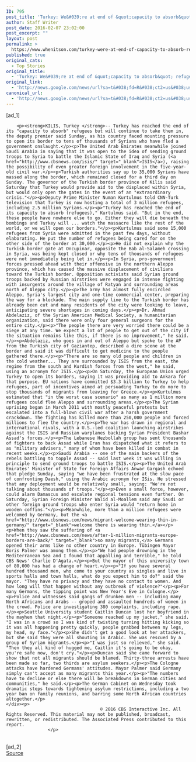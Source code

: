 ```yaml
---
ID: 795
post_title: 'Turkey: We&#039;re at end of &quot;capacity to absorb&quot; refugees &#8211; CBS News'
author: Staff Writer
post_date: 2016-02-07 23:02:00
post_excerpt: ""
layout: post
permalink: >
  https://www.whenitson.com/turkey-were-at-end-of-capacity-to-absorb-refugees-cbs-news/
published: true
original_cats:
  - Top Stories
original_title:
  - 'Turkey: We&#039;re at end of &quot;capacity to absorb&quot; refugees - CBS News'
original_link:
  - 'http://news.google.com/news/url?sa=t&#038;fd=R&#038;ct2=us&#038;usg=AFQjCNGrUAeNzubcsZgXCJW37sK2zNqBsg&#038;clid=c3a7d30bb8a4878e06b80cf16b898331&#038;cid=52779043828319&#038;ei=58y3VriuIvGawgGs4qN4&#038;url=http://www.cbsnews.com/news/turkey-has-reached-the-end-of-its-capacity-to-absorb-refugees/'
canonical_url:
  - 'http://news.google.com/news/url?sa=t&#038;fd=R&#038;ct2=us&#038;usg=AFQjCNGrUAeNzubcsZgXCJW37sK2zNqBsg&#038;clid=c3a7d30bb8a4878e06b80cf16b898331&#038;cid=52779043828319&#038;ei=58y3VriuIvGawgGs4qN4&#038;url=http://www.cbsnews.com/news/turkey-has-reached-the-end-of-its-capacity-to-absorb-refugees/'
---
```

 [ad_1]
<br><div itemprop="articleBody" id="article-entry" readability="218.39803971487">

        
        <p><strong>KILIS, Turkey </strong>-- Turkey has reached the end of its "capacity to absorb" refugees but will continue to take them in, the deputy premier said Sunday, as his country faced mounting pressure to open its border to tens of thousands of Syrians who have fled a government onslaught.</p><p>The United Arab Emirates meanwhile joined Saudi Arabia in saying that it was open to the idea of sending ground troops to Syria to battle the Islamic State of Iraq and Syria (<a href="http://www.cbsnews.com/isis/" target="_blank">ISIS</a>), raising the possibility of even greater foreign involvement in the five-year-old civil war.</p><p>Turkish authorities say up to 35,000 Syrians have massed along the border, which remained closed for a third day on Sunday. The governor of the Turkish border province of Kilis said Saturday that Turkey would provide aid to the displaced within Syria, but would only open the gates in the event of an "extraordinary crisis."</p><p>Deputy Prime Minister Numan Kurtulmus told CNN-Turk television that Turkey is now hosting a total of 3 million refugees, including 2.5 million Syrians.</p><p>"Turkey has reached the end of its capacity to absorb (refugees)," Kurtulmus said. "But in the end, these people have nowhere else to go. Either they will die beneath the bombings and Turkey will ... watch the massacre like the rest of the world, or we will open our borders."</p><p>Kurtulmus said some 15,000 refugees from Syria were admitted in the past few days, without elaborating. He put the number of refugees being cared for on the other side of the border at 30,000.</p><p>He did not explain why the Turkish border gate at Oncupinar, opposite the Bab al-Salameh crossing in Syria, was being kept closed or why tens of thousands of refugees were not immediately being let in.</p><p>In Syria, pro-government forces pressed ahead with their offensive in the northern Aleppo province, which has caused the massive displacement of civilians toward the Turkish border. Opposition activists said Syrian ground troops backed by Russian airstrikes were engaged in intense fighting with insurgents around the village of Ratyan and surrounding areas north of Aleppo city.</p><p>The army has almost fully encircled Aleppo, Syria's largest city and one-time commercial center, preparing the way for a blockade. The main supply line to the Turkish border has already been cut and many residents of the city were looking to leave, anticipating severe shortages in coming days.</p><p>Dr. Ahmad Abdelaziz, of the Syrian American Medical Society, a humanitarian organization, said there were only four general surgeons for the entire city.</p><p>"The people there are very worried there could be a siege at any time. We expect a lot of people to get out of the city if the situation remains like this, if there is no improvement," he said.</p><p>Abdelaziz, who goes in and out of Aleppo but spoke to the AP from the Turkish city of Gaziantep, described a dire scene at the border and said it was difficult to get medicine to the people gathered there.</p><p>"There are so many old people and children in the cold weather... They are surrounded by ISIS from the east, the regime from the south and Kurdish forces from the west," he said, using an acronym for ISIS.</p><p>On Saturday, the European Union urged Turkey to open its borders, saying it was providing aid to Ankara for that purpose. EU nations have committed $3.3 billion to Turkey to help refugees, part of incentives aimed at persuading Turkey to do more to stop thousands of migrants from leaving for Greece.</p><p>Kurtulmus estimated that "in the worst case scenario" as many as 1 million more refugees could flee Aleppo and surrounding areas.</p><p>The Syrian uprising began in March 2011 with mostly peaceful protests but escalated into a full-blown civil war after a harsh government crackdown. The fighting has killed more than 250,000 people and forced millions to flee the country.</p><p>The war has drawn in regional and international rivals, with a U.S.-led coalition launching airstrikes against the ISIS and Russian warplanes backing Syrian President Bashar Assad's forces.</p><p>The Lebanese Hezbollah group has sent thousands of fighters to back Assad while Iran has dispatched what it refers to as "military advisers," many of whom have been killed in combat in recent weeks.</p><p>Saudi Arabia -- one of the main backers of the rebels battling to topple Assad -- said last week it was willing in principle to send ground troops to battle ISIS.</p><p>The United Arab Emirates' Minister of State for Foreign Affairs Anwar Gargash echoed that pledge Sunday, saying "we have been frustrated at the slow pace of confronting Daesh," using the Arabic acronym for ISis. He stressed that any deployment would be relatively small, saying: "We're not talking about thousands of troops."</p><p>Even a small force, however, could alarm Damascus and escalate regional tensions even further. On Saturday, Syrian Foreign Minister Walid al-Moallem said any Saudi or other foreign ground troops who enter Syria would "return home in wooden coffins."</p><p>Meanwhile, more than a million refugees were welcomed by Germany, but the <a href="http://www.cbsnews.com/news/migrant-welcome-wearing-thin-in-germany/" target="_blank">welcome there is wearing thin.</a></p><p>When they saw the suffering of <a href="http://www.cbsnews.com/news/after-1-million-migrants-europe-borders-are-back/" target="_blank">so many migrants,</a> Germans opened their arms like no other country in Europe. Tübingen Mayor Boris Palmer was among them.</p><p>"We had people drowning in the Mediterranean Sea and I found that appalling and terrible," he told CBS News' Charlie D'Agata.</p><p>But the mayor of this university town of 80,000 has had a change of heart.</p><p>"If you have several hundred thousand men, who come to your country as singles and live in sports halls and town halls, what do you expect him to do?" said the mayor. "They have no privacy and they have no contact to women. And how long will that happen without any outbreak of violence?"</p><p>For many Germans, the tipping point was New Year's Eve in Cologne.</p><p>Police and witnesses said gangs of drunken men -- including many North Africans and Arabs -- groped and assaulted hundreds of women in the crowd. Police are investigating 380 complaints, including rape.</p><p>Seattle University student Caitlin Duncan lost her boyfriend in the mayhem that night.</p><p>"Someone reached up my jacket," she said. "I was in a crowd so I was kind of twisting turning hitting kicking so it was all happening pretty quickly, people grabbed between my legs, my head, my face."</p><p>She didn't get a good look at her attackers, but she said they were all shouting in Arabic. She was rescued by a group of Syrian migrants.</p><p>"I was just so relieved," she said. "Then they all kind of hugged me, Caitlin it's going to be okay, you're safe now, don't cry."</p><p>Duncan said she came forward to show that not all migrants should be blamed. Thirty-three arrests have been made so far, two thirds are asylum seekers.</p><p>The Cologne attacks have hardened Germans' attitudes. Mayor Palmer said Germany simply can't accept as many migrants this year.</p><p>"The numbers have to decline or else there will be breakdowns in German cities and communities," he said.</p><p>The German Cabinet on Wednesday took dramatic steps towards tightening asylum restrictions, including a two year ban on family reunions, and barring some North African countries altogether.</p>
    </div><p>
                                        © 2016 CBS Interactive Inc. All Rights Reserved. This material may not be published, broadcast, rewritten, or redistributed. The Associated Press contributed to this report.
                    </p>
<br>[ad_2]
<br><a href="http://news.google.com/news/url?sa=t&#038;fd=R&#038;ct2=us&#038;usg=AFQjCNGrUAeNzubcsZgXCJW37sK2zNqBsg&#038;clid=c3a7d30bb8a4878e06b80cf16b898331&#038;cid=52779043828319&#038;ei=58y3VriuIvGawgGs4qN4&#038;url=http://www.cbsnews.com/news/turkey-has-reached-the-end-of-its-capacity-to-absorb-refugees/">Source </a>